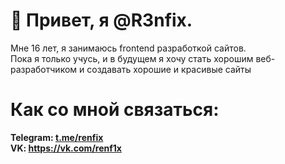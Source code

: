# 👋 Привет, я @R3nfix. 
Мне 16 лет, я занимаюсь frontend разработкой сайтов. <br>
Пока я только учусь, и в будущем я хочу стать хорошим веб-разработчиком и создавать хорошие и красивые сайты

# Как со мной связаться:
<b>Telegram:<b> <a href="[t.me/renfix](https://t.me/renfix)">[t.me/renfix](https://t.me/renfix)</a> <br>
<b>VK:<b> <a href="https://vk.com/renf1x">https://vk.com/renf1x</a>
